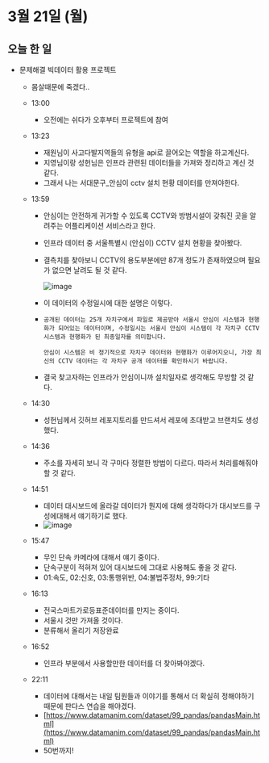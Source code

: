 # 3월 21일 (월)

## 오늘 한 일

* 문제해결 빅데이터 활용 프로젝트
  * 몸살때문에 죽겠다..
  
  * 13:00
  
    * 오전에는 쉬다가 오후부터 프로젝트에 참여
  
  * 13:23
  
    * 재원님이 사고다발지역들의 유형을 api로 끌어오는 역할을 하고계신다.
    * 지영님이랑 성헌님은 인프라 관련된 데이터들을 가져와 정리하고 계신 것 같다.
    * 그래서 나는 서대문구_안심이 cctv 설치 현황 데이터를 만져야한다.
  
  * 13:59
  
    * 안심이는 안전하게 귀가할 수 있도록 CCTV와 방범시설이 갖춰진 곳을 알려주는 어플리케이션 서비스라고 한다.
  
    * 인프라 데이터 중 서울특별시 (안심이) CCTV 설치 현황을 찾아봤다.
  
    * 결측치를 찾아보니 CCTV의 용도부분에만 87개 정도가 존재하였으며 필요가 없으면 날려도 될 것 같다.
  
      ![image](https://user-images.githubusercontent.com/75322297/159207926-75cb78e1-661d-40fd-b7bd-9490af260327.png)
    
    * 이 데이터의 수정일시에 대한 설명은 이렇다.
    
    * `공개된 데이터는 25개 자치구에서 파일로 제공받아 서울시 안심이 시스템과 현행화가 되어있는 데이터이며,
      수정일시는 서울시 안심이 시스템이 각 자치구 CCTV 시스템과 현행화가 된 최종일자를 의미합니다.`
    
      `안심이 시스템은 비 정기적으로 자치구 데이터와 현행화가 이루어지오니,
      가장 최신의 CCTV 데이터는 각 자치구 공개 데이터를 확인하시기 바랍니다.`
    
    * 결국 찾고자하는 인프라가 안심이니까 설치일자로 생각해도 무방할 것 같다.
    
  * 14:30
  
    * 성헌님께서 깃허브 레포지토리를 만드셔서 레포에 초대받고 브랜치도 생성했다.
  
  * 14:36
  
    * 주소를 자세히 보니 각 구마다 정렬한 방법이 다르다. 따라서 처리를해줘야할 것 같다.
  
  * 14:51
  
    * 데이터 대시보드에 올라갈 데이터가 뭔지에 대해 생각하다가 대시보드를 구성에대해서 얘기하기로 했다.
    * ![image](https://user-images.githubusercontent.com/75322297/159211808-fc97b716-3a54-481f-b53b-d0bd609e0844.png)
  
  * 15:47
  
    * 무인 단속 카메라에 대해서 얘기 중이다.
    * 단속구분이 적혀져 있어 대시보드에 그대로 사용해도 좋을 것 같다.
    * 01:속도, 02:신호, 03:통행위반, 04:불법주정차, 99:기타
  
  * 16:13
  
    * 전국스마트가로등표준데이터를 만지는 중이다.
    * 서울시 것만 가져올 것이다.
    * 분류해서 올리기 저장완료
  
  * 16:52
  
    * 인프라 부분에서 사용할만한 데이터를 더 찾아봐야겠다.
    
  * 22:11
  
    * 데이터에 대해서는 내일 팀원들과 이야기를 통해서 더 확실히 정해야하기 때문에 판다스 연습을 해야겠다.
    * [https://www.datamanim.com/dataset/99_pandas/pandasMain.html](https://www.datamanim.com/dataset/99_pandas/pandasMain.html)
    * 50번까지!

